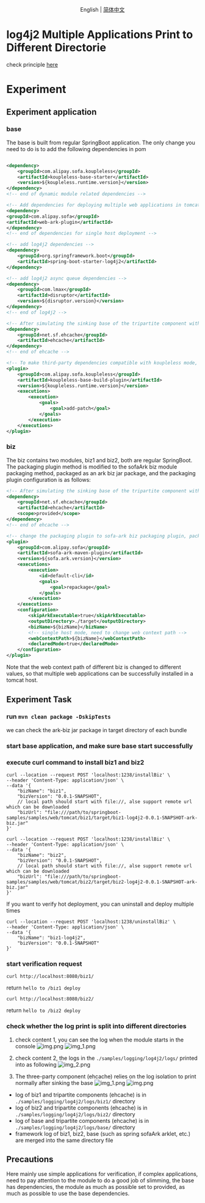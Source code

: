 <div align="center">

English | [简体中文](./README-zh_CN.md)

</div>

# log4j2 Multiple Applications Print to Different Directorie
check principle [here](https://github.com/koupleless/koupleless/blob/master/docs/content/zh-cn/docs/contribution-guidelines/runtime/logj42.md)

# Experiment
## Experiment application
### base
The base is built from regular SpringBoot application. The only change you need to do is to add the following dependencies in pom

```xml

<dependency>
    <groupId>com.alipay.sofa.koupleless</groupId>
    <artifactId>koupleless-base-starter</artifactId>
    <version>${koupleless.runtime.version}</version>
</dependency>
<!-- end of dynamic module related dependencies -->

<!-- Add dependencies for deploying multiple web applications in tomcat single host mode here -->
<dependency>
<groupId>com.alipay.sofa</groupId>
<artifactId>web-ark-plugin</artifactId>
</dependency>
<!-- end of dependencies for single host deployment -->

<!-- add log4j2 dependencies -->
<dependency>
    <groupId>org.springframework.boot</groupId>
    <artifactId>spring-boot-starter-log4j2</artifactId>
</dependency>

<!-- add log4j2 async queue dependencies -->
<dependency>
    <groupId>com.lmax</groupId>
    <artifactId>disruptor</artifactId>
    <version>${disruptor.version}</version>
</dependency>
<!-- end of log4j2 -->

<!-- After simulating the sinking base of the tripartite component with ehcache, the log can be isolated and printed normally -->
<dependency>
    <groupId>net.sf.ehcache</groupId>
    <artifactId>ehcache</artifactId>
</dependency>
<!-- end of ehcache -->

<!-- To make third-party dependencies compatible with koupleless mode, you need to introduce the following build plugin -->
<plugin>
    <groupId>com.alipay.sofa.koupleless</groupId>
    <artifactId>koupleless-base-build-plugin</artifactId>
    <version>${koupleless.runtime.version}</version>
    <executions>
        <execution>
            <goals>
                <goal>add-patch</goal>
            </goals>
        </execution>
    </executions>
</plugin>
```

### biz
The biz contains two modules, biz1 and biz2, both are regular SpringBoot. The packaging plugin method is modified to the sofaArk biz module packaging method, packaged as an ark biz jar package, and the packaging plugin configuration is as follows:

```xml
<!-- After simulating the sinking base of the tripartite component with ehcache, the log can be isolated and printed normally -->
<dependency>
    <groupId>net.sf.ehcache</groupId>
    <artifactId>ehcache</artifactId>
    <scope>provided</scope>
</dependency>
<!-- end of ehcache -->

<!-- change the packaging plugin to sofa-ark biz packaging plugin, packaged as ark biz jar -->
<plugin>
    <groupId>com.alipay.sofa</groupId>
    <artifactId>sofa-ark-maven-plugin</artifactId>
    <version>${sofa.ark.version}</version>
    <executions>
        <execution>
            <id>default-cli</id>
            <goals>
                <goal>repackage</goal>
            </goals>
        </execution>
    </executions>
    <configuration>
        <skipArkExecutable>true</skipArkExecutable>
        <outputDirectory>./target</outputDirectory>
        <bizName>${bizName}</bizName>
        <!-- single host mode, need to change web context path -->
        <webContextPath>${bizName}</webContextPath>
        <declaredMode>true</declaredMode>
    </configuration>
</plugin>
```
Note that the web context path of different biz is changed to different values, so that multiple web applications can be successfully installed in a tomcat host.

## Experiment Task
### run `mvn clean package -DskipTests`
we can check the ark-biz jar package in target directory of each bundle
### start base application, and make sure base start successfully
### execute curl command to install biz1 and biz2
```shell
curl --location --request POST 'localhost:1238/installBiz' \
--header 'Content-Type: application/json' \
--data '{
    "bizName": "biz1",
    "bizVersion": "0.0.1-SNAPSHOT",
    // local path should start with file://, alse support remote url which can be downloaded
    "bizUrl": "file:///path/to/springboot-samples/samples/web/tomcat/biz1/target/biz1-log4j2-0.0.1-SNAPSHOT-ark-biz.jar"
}'
```

```shell
curl --location --request POST 'localhost:1238/installBiz' \
--header 'Content-Type: application/json' \
--data '{
    "bizName": "biz2",
    "bizVersion": "0.0.1-SNAPSHOT",
    // local path should start with file://, alse support remote url which can be downloaded
    "bizUrl": "file:///path/to/springboot-samples/samples/web/tomcat/biz2/target/biz2-log4j2-0.0.1-SNAPSHOT-ark-biz.jar"
}'
```

If you want to verify hot deployment, you can uninstall and deploy multiple times

```shell
curl --location --request POST 'localhost:1238/uninstallBiz' \
--header 'Content-Type: application/json' \
--data '{
    "bizName": "biz1-log4j2",
    "bizVersion": "0.0.1-SNAPSHOT"
}'
```

### start verification request
```shell
curl http://localhost:8080/biz1/
```
return `hello to /biz1 deploy`


```shell
curl http://localhost:8080/biz2/
```
return `hello to /biz2 deploy`

### check whether the log print is split into different directories
1. check content 1, you can see the log when the module starts in the console
![img.png](../imgs/biz1-log.png)
![img_1.png](../imgs/biz2-log.png)

2. check content 2, the logs in the `./samples/logging/log4j2/logs/` printed into as following
![img_2.png](../imgs/logs-structure.png)

3. The three-party component (ehcache) relies on the log isolation to print normally after sinking the base
![img_1.png](../imgs/biz1-3-log.png)
![img.png](../imgs/biz2-3-log.png)
- log of biz1 and tripartite components (ehcache) is in `./samples/logging/log4j2/logs/biz1/` directory
- log of biz2 and tripartite components (ehcache) is in `./samples/logging/log4j2/logs/biz2/` directory
- log of base and tripartite components (ehcache) is in `./samples/logging/log4j2/logs/base/` directory
- framework log of biz1, biz2, base (such as spring sofaArk arklet, etc.) are merged into the same directory file


## Precautions
Here mainly use simple applications for verification, if complex applications, need to pay attention to the module to do a good job of slimming, the base has dependencies, the module as much as possible set to provided, as much as possible to use the base dependencies.
